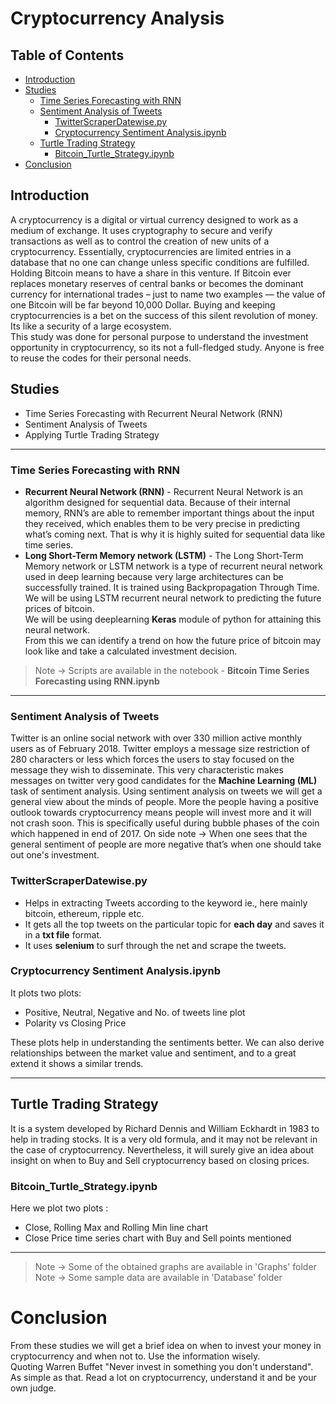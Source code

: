 # Cryptocurrency Analysis #

## Table of Contents ##

- [Introduction](#introduction)
- [Studies](#studies)
  * [Time Series Forecasting with RNN](#time-series-forecasting-with-rnn)
  * [Sentiment Analysis of Tweets](#sentiment-analysis-of-tweets)
    + [TwitterScraperDatewise.py](#twitterscraperdatewisepy)
    + [Cryptocurrency Sentiment Analysis.ipynb](#cryptocurrency-sentiment-analysisipynb)
  * [Turtle Trading Strategy](#turtle-trading-strategy)
    + [Bitcoin_Turtle_Strategy.ipynb](#bitcoin_Turtle_Strategyipynb)
- [Conclusion](#conclusion)

## Introduction ##
A cryptocurrency is a digital or virtual currency designed to work as a medium of exchange. It uses cryptography to secure and verify transactions as well as to control the creation of new units of a cryptocurrency. Essentially, cryptocurrencies are limited entries in a database that no one can change unless specific conditions are fulfilled.  
Holding Bitcoin means to have a share in this venture. If Bitcoin ever replaces monetary reserves of central banks or becomes the dominant currency for international trades – just to name two examples — the value of one Bitcoin will be far beyond 10,000 Dollar. Buying and keeping cryptocurrencies is a bet on the success of this silent revolution of money. Its like a security of a large ecosystem.   
This study was done for personal purpose to understand the investment opportunity in cryptocurrency, so its not a full-fledged study. Anyone is free to reuse the codes for their personal needs.


## Studies ##
- Time Series Forecasting with Recurrent Neural Network (RNN)
- Sentiment Analysis of Tweets
- Applying Turtle Trading Strategy
- - - - 
### Time Series Forecasting with RNN ##
- __Recurrent Neural Network (RNN)__ - 
Recurrent Neural Network is an algorithm designed for sequential data. Because of their internal memory, RNN’s are able to remember important things about the input they received, which enables them to be very precise in predicting what’s coming next. That is why it is highly suited for sequential data like time series.
- __Long Short-Term Memory network (LSTM)__ - 
The Long Short-Term Memory network or LSTM network is a type of recurrent neural network used in deep learning because very large architectures can be successfully trained. It is trained using Backpropagation Through Time. We will be using LSTM recurrent neural network to predicting the future prices of bitcoin.  
We will be using deeplearning __Keras__ module of python for attaining this neural network.  
From this we can identify a trend on how the future price of bitcoin may look like and take a calculated investment decision.
> Note -> Scripts are available in the notebook - __Bitcoin Time Series Forecasting using RNN.ipynb__   
- - - - 
### Sentiment Analysis of Tweets ##
Twitter is an online social network with over 330 million active monthly users as of February 2018. Twitter employs a message size restriction of 280 characters or less which forces the users to stay focused on the message they wish to disseminate. This very characteristic makes messages on twitter very good candidates for the __Machine Learning (ML)__ task of sentiment analysis. Using sentiment analysis on tweets we will get a general view about the minds of people. More the people having a positive outlook towards cryptocurrency means people will invest more and it will not crash soon. This is specifically useful during bubble phases of the coin which happened in end of 2017. 
On side note -> When one sees that the general sentiment of people are more negative that’s when one should take out one's investment.

### TwitterScraperDatewise.py ###
- Helps in extracting Tweets according to the keyword ie., here mainly bitcoin, ethereum, ripple etc.
- It gets all the top tweets on the particular topic for __each day__ and saves it in a __txt file__ format.
- It uses __selenium__ to surf through the net and scrape the tweets.

### Cryptocurrency Sentiment Analysis.ipynb ###
It plots two plots:
- Positive, Neutral, Negative and No. of tweets line plot
- Polarity vs Closing Price

These plots help in understanding the sentiments better. We can also derive relationships between the market value and sentiment, and to a great extend it shows a similar trends.
- - - - 
## Turtle Trading Strategy ##
It is a system developed by Richard Dennis and William Eckhardt in 1983 to help in trading stocks. It is a very old formula, and it may not be relevant in the case of cryptocurrency. Nevertheless, it will surely give an idea about insight on when to Buy and Sell cryptocurrency  based on closing prices.
### Bitcoin_Turtle_Strategy.ipynb ###
Here we plot two plots : 
- Close, Rolling Max and Rolling Min line chart
- Close Price time series chart with Buy and Sell points mentioned

- - - - 
> Note -> Some of the obtained graphs are available in 'Graphs' folder  
> Note -> Some sample data are available in 'Database' folder

# Conclusion #
From these studies we will get a brief idea on when to invest your money in cryptocurrency and when not to. Use the information wisely.  
Quoting Warren Buffet "Never invest in something you don't understand". As simple as that. Read a lot on cryptocurrency, understand it and be your own judge.